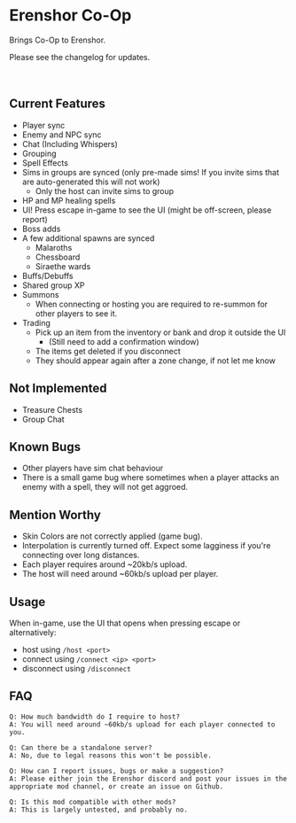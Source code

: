 # Erenshor Co-Op
Brings Co-Op to Erenshor.

Please see the changelog for updates.<br><br><br>

## Current Features
- Player sync
- Enemy and NPC sync
- Chat (Including Whispers)
- Grouping
- Spell Effects
- Sims in groups are synced (only pre-made sims! If you invite sims that are auto-generated this will not work)
  - Only the host can invite sims to group
- HP and MP healing spells
- UI! Press escape in-game to see the UI (might be off-screen, please report)
- Boss adds
- A few additional spawns are synced
  - Malaroths
  - Chessboard
  - Siraethe wards
- Buffs/Debuffs
- Shared group XP
- Summons
  - When connecting or hosting you are required to re-summon for other players to see it.
- Trading
  - Pick up an item from the inventory or bank and drop it outside the UI
    - (Still need to add a confirmation window)
  - The items get deleted if you disconnect
  - They should appear again after a zone change, if not let me know

## Not Implemented
- Treasure Chests
- Group Chat

## Known Bugs
- Other players have sim chat behaviour
- There is a small game bug where sometimes when a player attacks an enemy with a spell, they will not get aggroed.

## Mention Worthy
- Skin Colors are not correctly applied (game bug).
- Interpolation is currently turned off. Expect some lagginess if you're connecting over long distances.
- Each player requires around ~20kb/s upload.
- The host will need around ~60kb/s upload per player.

## Usage
When in-game, use the UI that opens when pressing escape or alternatively:

 - host using ```/host <port>``` 
 - connect using ```/connect <ip> <port>``` 
 - disconnect using ```/disconnect```


## FAQ

    Q: How much bandwidth do I require to host?
    A: You will need around ~60kb/s upload for each player connected to you.

    Q: Can there be a standalone server?
    A: No, due to legal reasons this won't be possible.

    Q: How can I report issues, bugs or make a suggestion?
    A: Please either join the Erenshor discord and post your issues in the appropriate mod channel, or create an issue on Github.

    Q: Is this mod compatible with other mods?
    A: This is largely untested, and probably no.